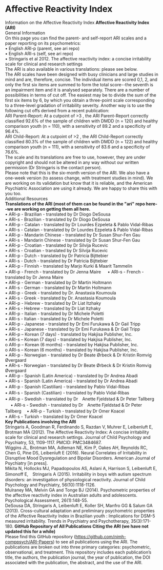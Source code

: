 # Affective Reactivity Index  
Information on the Affective Reactivity Index
**Affective Reactivity Index (ARI)**  
General Information  
On this page you can find the parent- and self-report ARI scales and a paper reporting on its psychometrics:  
•	English ARI-p (parent, see ari repo)   
•	English ARI-s (self, see ari repo)   
•	Stringaris et al 2012. The affective reactivity index: a concise irritability scale for clinical and research settings  
The ARI is also available in various translations: please see below.  
The ARI scales have been designed with busy clinicians and large studies in mind and are, therefore, concise. The individual items are scored 0,1, 2, and only the first six items are summed to form the total score--the seventh is an impairment item and it is analysed separately. There are a number of possibilities in terms of cut off. The easiest may be to divide the sum of the first six items by 6, by which you obtain a three-point scale corresponding to a three-level gradation of irritability severity. Another way is to use the following cut offs derived from a recent publication:  
ARI Parent-Report: At a cutpoint of >3 , the ARI Parent-Report correctly classified 92.6% of the sample of children with DMDD (n = 120) and healthy comparison youth (n = 110), with a sensitivity of 89.2 and a specificity of 96.4%.  
ARI Child-Report: At a cutpoint of >2 , the ARI Child-Report correctly classified 80.3% of the sample of children with DMDD (n = 122) and healthy comparison youth (n = 111), with a sensitivity of 83.6 and a specificity of 76.6%.  
The scale and its translations are free to use, however, they are under copyright and should not be altered in any way without our written permission (Dr Stringaris is the contact person).  
Please note that this is the six-month version of the ARI. We also have a one-week version (to assess change, with treatment studies in mind). We are working on its validation but know that it is reliable, and the American Psychiatric Association are using it already. We are happy to share this with you too.  
Additional Resources  
**Translations of the ARI (most of them can be found in the "ari" repo here--we are working on getting them all here.**   
•	ARI-p - Brazilian - translated by Dr Diogo DeSousa  
•	ARI-s - Brazilian - translated by Dr Diogo DeSousa  
•	ARI-p - Catalan - translated by Dr Lourdes Ezpeleta & Pablo Vidal-Ribas  
•	ARI-s - Catalan - translated by Dr Lourdes Ezpeleta & Pablo Vidal-Ribas  
•	ARI-p - Mandarin Chinese - translated by Dr Susan Shur-Fen Gau  
•	ARI-s - Mandarin Chinese - translated by Dr Susan Shur-Fen Gau  
•	ARI-p - Croatian - translated by Dr Silvija Rucevic  
•	ARI-s - Croatian - translated by Dr Silvija Rucevic  
•	ARI-p - Dutch - translated by Dr Patricia Bijttebier  
•	ARI-s - Dutch - translated by Dr Patricia Bijttebier  
•	ARI-p - Finnish - translated by Marjo Kurki & Maarit Tammelin  
•	ARI-p - French - translated by Dr Jenna Maire  　
•	ARI-s - French - translated by Dr Jenna Maire  
•	ARI-p - German - translated by Dr Martin Holtmann  
•	ARI-s - German - translated by Dr Martin Holtmann  
•	ARI-p - Greek - translated by Dr. Anastasia Koumoula  
•	ARI-s - Greek - translated by Dr. Anastasia Koumoula  
•	ARI-p - Hebrew - translated by Dr Liat Itzhaky  
•	ARI-s - Hebrew - translated by Dr Liat Itzhaky  
•	ARI-p - Italian - translated by Dr Michele Poletti  
•	ARI-s - Italian - translated by Dr Michele Poletti  
•	ARI-p - Japanese - translated by Dr Emi Furukawa & Dr Gail Tripp  
•	ARI-s - Japanese - translated by Dr Emi Furukawa & Dr Gail Tripp  
•	ARI-p – Korean (7 days) - translated by Hakjisa Publisher, Inc.  
•	ARI-s – Korean (7 days) - translated by Hakjisa Publisher, Inc.  
o	ARI-p – Korean (6 months) - translated by Hakjisa Publisher, Inc.  
o	ARI-s – Korean (6 months) - translated by Hakjisa Publisher, Inc.  
•	ARI-p - Norwegian - translated by Dr Beate Ørbeck & Dr Kristin Romvig Øvergaard  
•	ARI-s - Norwegian - translated by Dr Beate Ørbeck & Dr Kristin Romvig Øvergaard  
•	ARI-p - Spanish (Latin America) - translated by Dr Andrea Abadi  
•	ARI-s - Spanish (Latin America) - translated by Dr Andrea Abadi  
•	ARI-p - Spanish (Castilian) - translated by Pablo Vidal-Ribas　  
•	ARI-s - Spanish (Castilian) - translated by Pablo Vidal-Ribas　  
•	ARI-p - Swedish - translated by Dr　Anette Fjeldstad & Dr Peter Tallberg  　
•	ARI-s - Swedish - translated by Dr　Anette Fjeldstad & Dr Peter Tallberg　
•	ARI-p - Turkish - translated by Dr Omer Koacel  
•	ARI-s - Turkish - translated by Dr Omer Koacel  
**Key Publications involving the ARI**  
Stringaris A, Goodman R, Ferdinando S, Razdan V, Muhrer E, Leibenluft E, Brotman MA (2012). The Affective Reactivity Index: A concise irritability scale for clinical and research settings. Journal of Child Psychology and Psychiatry, 53, 1109-1117. PMCID: PMC3484687.  
Wiggins JL, Brotman MA, Adleman NE, Kim P, Oakes AH, Reynolds RC, Chen G, Pine DS, Leibenluft E (2016). Neural Correlates of Irritability in Disruptive Mood Dysregulation and Bipolar Disorders. American Journal of Psychiatry [in press].  
Mikita N, Hollocks MJ, Papadopoulos AS, Aslani A, Harrison S, Leibenluft E, Simonoff E,　Stringaris A (2015). Irritability in boys with autism spectrum disorders: an investigation of physiological reactivity. Journal of Child Psychology and Psychiatry, 56(10):1118-1126.  
Mulraney MA, Melvin GA and Tonge BJ (2014). Psychometric properties of the affective reactivity index in Australian adults and adolescents. Psychological Assessment, 26(1):148-55.  
DeSousa DA, Stringaris A, Leibenluft E, Koller SH, Manfro GG & Salum GA (2013). Cross-cultural adaptation and preliminary psychometric properties of the Affective Reactivity Index in Brazilian youth : Implications for DSM-5 measured irritability. Trends in Psychiatry and Psychotherapy, 35(3):171-180.
**GitHub Repository of All Publications Citing the ARI (we have not updated this for a while)**   
Please find this GitHub repository (https://github.com/nimh-comppsych/ARI-Papers) to see all publications using the ARI. The publications are broken out into three primary categories: psychometric, observational, and treatment. This repository includes each publication’s title, the authors, the publication journal, the year of publication, the DOI associated with the publication, the abstract, and the use of the ARI.   

